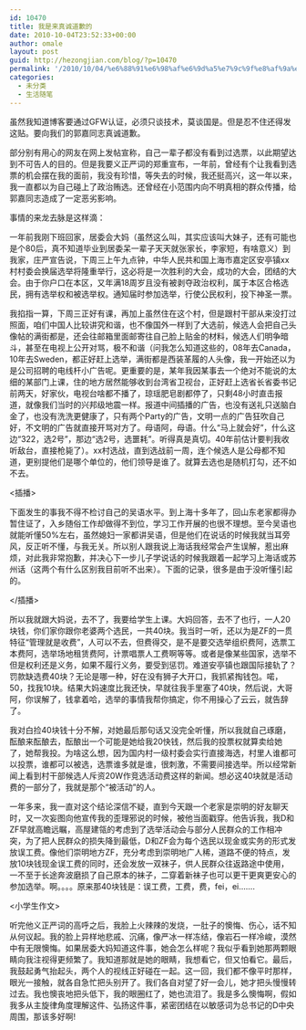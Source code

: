 ```yaml
---
id: 10470
title: 我是来真诚道歉的
date: 2010-10-04T23:52:33+00:00
author: omale
layout: post
guid: http://hezongjian.com/blog/?p=10470
permalink: '/2010/10/04/%e6%88%91%e6%98%af%e6%9d%a5%e7%9c%9f%e8%af%9a%e9%81%93%e6%ad%89%e7%9a%84/'
categories:
  - 未分类
  - 生活随笔
---
```

虽然我知道博客要通过GFW认证，必须只谈技术，莫谈国是。但是忍不住还得发这贴。要向我们的郭嘉同志真诚道歉。

部分别有用心的网友在网上发帖宣称，自己一辈子都没有看到过选票，以此期望达到不可告人的目的。但是我要义正严词的郑重宣布，一年前，曾经有个让我看到选票的机会摆在我的面前，我没有珍惜，等失去的时候，我还挺高兴，这一年以来，我一直都以为自己碰上了政治贿选。还曾经在小范围内向不明真相的群众传播，给郭嘉同志造成了一定恶劣影响。

事情的来龙去脉是这样滴：

一年前我刚下班回家，居委会大妈（虽然这么叫，其实应该叫大妹子，还有可能也是个80后，真不知道毕业到居委呆一辈子天天就张家长，李家短，有啥意义）到我家，庄严宣告说，下周三上午九点钟，中华人民共和国上海市嘉定区安亭镇xx村村委会换届选举将隆重举行，这必将是一次胜利的大会，成功的大会，团结的大会。由于你户口在本区，又年满18周岁且没有被剥夺政治权利，属于本区合格选民，拥有选举权和被选举权。通知届时参加选举，行使公民权利，投下神圣一票。

<meta charset="utf-8" />


我掐指一算，下周三正好有课，再加上虽然住在这个村，但是跟村干部从来没打过照面，咱们中国人比较讲究和谐，也不像国外一样到了大选前，候选人会把自己头像帖的满街都是，还会往邮箱里面邮寄往自己脸上贴金的材料，候选人们明争暗斗，甚至在电视上公开对骂，极不和谐（问我怎么知道这些的，08年去Canada，10年去Sweden，都正好赶上选举，满街都是西装革履的人头像，我一开始还以为是公司招聘的电线杆小广告呢。更重要的是，某年我因某事去一个绝对不能说的太细的某部门上课，住的地方居然能够收到台湾省卫视台，正好赶上选省长省委书记前两天，好家伙，电视台啥都不播了，琼瑶肥皂剧都停了，只剩48小时直击报道，就像我们当时的兴邦级地震一样。报道中间插播的广告，也没有送礼只送脑白金了，也没有洗洗更健康了，只有两个Party的广告，文明一点的广告狂吹自己好，不文明的广告就直接开骂对方了。母语阿，母语。什么&ldquo;马上就会好&rdquo;，什么这边&ldquo;322，选2号&rdquo;，那边&ldquo;选2号，选噩耗&rdquo;。听得真是真切。40年前估计要判我收听敌台，直接枪毙了）。xx村选战，直到选战前一周，连个候选人是公母都不知道，更别提他们是哪个单位的，他们领导是谁了。就算去选也是随机打勾，还不如不去。

<插播>

下面发生的事我不得不检讨自己的吴语水平。到上海十多年了，回山东老家都得办暂住证了，入乡随俗工作却做得不到位，学习工作开展的也很不理想。至今吴语也就能听懂50%左右，虽然媳妇一家都讲吴语，但是他们在说话的时候我就当耳旁风，反正听不懂，与我无关。所以别人跟我说上海话我经常会产生误解，惹出麻烦，对此我非常抱歉，并决心下一步儿子学说话的时候我跟着一起学习上海话或苏州话（这两个有什么区别我目前听不出来）。下面的记录，很多是由于没听懂引起的。

</插播>

<meta charset="utf-8" />


所以我就跟大妈说，去不了，我要给学生上课。大妈回答，去不了也行，一人20块钱，你们家你跟你老婆两个选民，一共40块。我当时一听，还以为是ZF的一贯特征&ldquo;管理就是收费&rdquo;，人可以不去，但费得交，是不是要交选举组织费阿，选票工本费阿，选举场地租赁费阿，计票唱票人工费啊等等。或者是像某些国家，选举不但是权利还是义务，如果不履行义务，要受到惩罚。难道安亭镇也跟国际接轨了？罚款缺选费40块？无论是哪一种，好在没有狮子大开口，我抓紧掏钱包。喏，50，找我10块。结果大妈速度比我还快，早就往我手里塞了40块，然后说，大哥阿，你误解了，钱拿着哈，选举的事情我帮你搞定，你不用操心了云云，就告辞了。

我对白捡40块钱十分不解，对她最后那句话又没完全听懂，所以我就自己琢磨，酝酿来酝酿去，酝酿出一个可能是她给我20快钱，然后我的投票权就算卖给她了，她帮我投。为啥这么想，因为国内村一级村委会实行直接海选，村里人谁都可以投票，谁都可以被选，选票谁多就是谁，很刺激，不需要间接选举。所以经常新闻上看到村干部候选人斥资20W作竞选活动费这样的新闻。想必这40块就是活动费的一部分了，我就是那个&ldquo;被活动&rdquo;的人。

一年多来，我一直对这个结论深信不疑，直到今天跟一个老家是崇明的好友聊天时，又一次妄图向他宣传我的歪理邪说的时候，被他当面戳穿。他告诉我，我D和ZF早就高瞻远瞩，高屋建瓴的考虑到了选举活动会与部分人民群众的工作相冲突，为了把人民群众的损失降到最低，D和ZF会为每个选民以现金或实务的形式发放误工费。像他们崇明地方ZF，充分考虑到崇明地广人稀，道路不便的特点，发放10块钱现金误工费的同时，还会发放一双袜子，供人民群众往返路途中使用，一不至于长途奔波磨损了自己原本的袜子，二穿着新袜子也可以更干更爽更安心的参加选举。啊。。。。原来那40块钱是：误工费，工费，费，fei，ei&#8230;&#8230;.

<小学生作文>

听完他义正严词的高呼之后，我脸上火辣辣的发烧，一肚子的懊悔、伤心，话不知从何议起。我的脸上异样地悲戚、沉痛，像严冰一样冻结，像岩石一样冷峻，漠然中有无限懊悔。如果居委大妈知道这件事，她会怎么样呢？我似乎看到她那两颗眼睛向我注视得更频繁了。我知道那就是她的眼睛，我想看它，但又怕看它。最后，我鼓起勇气抬起头，两个人的视线正好碰在一起。这一回，我们都不像平时那样，眼光一接触，就各自急忙把头别开了。我们各自对望了好一会儿，她才把头慢慢转过去。我也懊丧地把头低下，我的眼圈红了，她也流泪了。我是多么懊悔啊，假如我多从主旋律角度理解这件、弘扬这件事，紧密团结在以敏感词为总书记的D中央周围，那该多好啊!

<meta charset="utf-8" />


<meta charset="utf-8" />
</小学生作文>